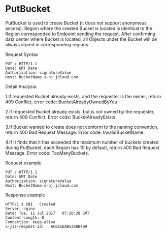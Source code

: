 # PutBucket

PutBucket is used to create Bucket (it does not support anonymous access). Region where the created Bucket is located is identical to the Region corresponded to Endpoint sending the request. After confirming data center where Bucket is located, all Objects under the Bucket will be always stored in corresponding regions.

Request Syntax

```
PUT / HTTP/1.1
Date: GMT Date
Authorization: signatureValue
Host: BucketName.s-bj.jcloud.com 
```

Detail Analysis:

1.If requested Bucket already exists, and the requester is the owner, return 409 Conflict, error code: BucketAlreadyOwnedByYou

2.If requested Bucket already exists, but is not owned by the requester, return 409 Conflict. Error code: BucketAlreadyExists.

3.If Bucket wanted to create does not conform to the naming convention, return 400 Bad Request Message. Error code: InvalidBucketName.

4.If it finds that it has exceeded the maximum number of buckets created during PutBucket, each Region has 10 by default, return 400 Bad Request Message. Error code: TooManyBuckets.

Request example

```
PUT / HTTP/1.1
Date: GMT Date
Authorization: signatureValue
Host: BucketName.s-bj.jcloud.com 
```

Response example 

```
HTTP/1.1 201   Created
Server: nginx
Date: Tue, 11 Jul 2017   07:28:28 GMT
Content-Length: 0
Connection: keep-alive
x-jss-request-id:   AC661DAB5260B409
```
